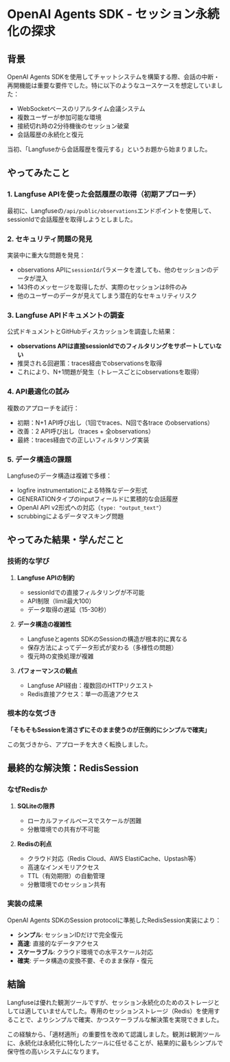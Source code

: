 # OpenAI Agents SDK - セッション永続化の探求

## 背景

OpenAI Agents SDKを使用してチャットシステムを構築する際、会話の中断・再開機能は重要な要件でした。特に以下のようなユースケースを想定していました：

- WebSocketベースのリアルタイム会議システム
- 複数ユーザーが参加可能な環境
- 接続切れ時の2分待機後のセッション破棄
- 会話履歴の永続化と復元

当初、「Langfuseから会話履歴を復元する」というお題から始まりました。

## やってみたこと

### 1. Langfuse APIを使った会話履歴の取得（初期アプローチ）

最初に、Langfuseの`/api/public/observations`エンドポイントを使用して、sessionIdで会話履歴を取得しようとしました。

### 2. セキュリティ問題の発見

実装中に重大な問題を発見：
- observations APIに`sessionId`パラメータを渡しても、他のセッションのデータが混入
- 143件のメッセージを取得したが、実際のセッションは8件のみ
- 他のユーザーのデータが見えてしまう潜在的なセキュリティリスク

### 3. Langfuse APIドキュメントの調査

公式ドキュメントとGitHubディスカッションを調査した結果：
- **observations APIは直接sessionIdでのフィルタリングをサポートしていない**
- 推奨される回避策：traces経由でobservationsを取得
- これにより、N+1問題が発生（トレースごとにobservationsを取得）

### 4. API最適化の試み

複数のアプローチを試行：
- 初期：N+1 API呼び出し（1回でtraces、N回で各trace のobservations）
- 改善：2 API呼び出し（traces + 全observations）
- 最終：traces経由での正しいフィルタリング実装

### 5. データ構造の課題

Langfuseのデータ構造は複雑で多様：
- logfire instrumentationによる特殊なデータ形式
- GENERATIONタイプのinputフィールドに累積的な会話履歴
- OpenAI API v2形式への対応（`type: "output_text"`）
- scrubbingによるデータマスキング問題

## やってみた結果・学んだこと

### 技術的な学び

1. **Langfuse APIの制約**
   - sessionIdでの直接フィルタリングが不可能
   - API制限（limit最大100）
   - データ取得の遅延（15-30秒）

2. **データ構造の複雑性**
   - Langfuseとagents SDKのSessionの構造が根本的に異なる
   - 保存方法によってデータ形式が変わる（多様性の問題）
   - 復元時の変換処理が複雑

3. **パフォーマンスの観点**
   - Langfuse API経由：複数回のHTTPリクエスト
   - Redis直接アクセス：単一の高速アクセス

### 根本的な気づき

**「そもそもSessionを消さずにそのまま使うのが圧倒的にシンプルで確実」**

この気づきから、アプローチを大きく転換しました。

## 最終的な解決策：RedisSession

### なぜRedisか

1. **SQLiteの限界**
   - ローカルファイルベースでスケールが困難
   - 分散環境での共有が不可能

2. **Redisの利点**
   - クラウド対応（Redis Cloud、AWS ElastiCache、Upstash等）
   - 高速なインメモリアクセス
   - TTL（有効期限）の自動管理
   - 分散環境でのセッション共有

### 実装の成果

OpenAI Agents SDKのSession protocolに準拠したRedisSession実装により：

- **シンプル**: セッションIDだけで完全復元
- **高速**: 直接的なデータアクセス
- **スケーラブル**: クラウド環境での水平スケール対応
- **確実**: データ構造の変換不要、そのまま保存・復元

## 結論

Langfuseは優れた観測ツールですが、セッション永続化のためのストレージとしては適していませんでした。専用のセッションストレージ（Redis）を使用することで、よりシンプルで確実、かつスケーラブルな解決策を実現できました。

この経験から、「適材適所」の重要性を改めて認識しました。観測は観測ツールに、永続化は永続化に特化したツールに任せることが、結果的に最もシンプルで保守性の高いシステムになります。
